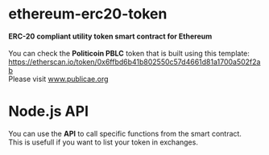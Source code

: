 # ethereum-erc20-token
**ERC-20 compliant utility token smart contract for Ethereum**<br/>
<br/>
You can check the **Politicoin PBLC** token that is built using this template:<br/>
https://etherscan.io/token/0x6ffbd6b41b802550c57d4661d81a1700a502f2ab<br/>
Please visit www.publicae.org

# Node.js API
You can use the **API** to call specific functions from the smart contract.<br/>
This is usefull if you want to list your token in exchanges.
